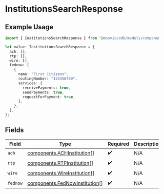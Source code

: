 # InstitutionsSearchResponse

## Example Usage

```typescript
import { InstitutionsSearchResponse } from "@moovio/sdk/models/components";

let value: InstitutionsSearchResponse = {
  ach: [],
  rtp: [],
  wire: [],
  fednow: [
    {
      name: "First Citizens",
      routingNumber: "123456789",
      services: {
        receivePayments: true,
        sendPayments: true,
        requestForPayment: true,
      },
    },
  ],
};
```

## Fields

| Field                                                                          | Type                                                                           | Required                                                                       | Description                                                                    |
| ------------------------------------------------------------------------------ | ------------------------------------------------------------------------------ | ------------------------------------------------------------------------------ | ------------------------------------------------------------------------------ |
| `ach`                                                                          | [components.ACHInstitution](../../models/components/achinstitution.md)[]       | :heavy_check_mark:                                                             | N/A                                                                            |
| `rtp`                                                                          | [components.RTPInstitution](../../models/components/rtpinstitution.md)[]       | :heavy_check_mark:                                                             | N/A                                                                            |
| `wire`                                                                         | [components.WireInstitution](../../models/components/wireinstitution.md)[]     | :heavy_check_mark:                                                             | N/A                                                                            |
| `fednow`                                                                       | [components.FedNowInstitution](../../models/components/fednowinstitution.md)[] | :heavy_check_mark:                                                             | N/A                                                                            |